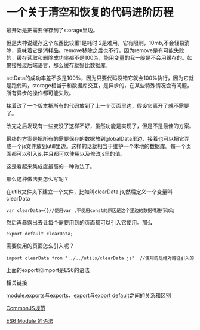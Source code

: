 # 一个关于清空和恢复的代码进阶历程

最开始是把需要保存到了storage里边。

但是大神说缓存这个东西比较重1是耗时 2是难用，它有限制，10mb,不会轻易消除，意味着它是消耗品。remove移除之后也不行，因为remove是有可能失败的，缓存读取和删除成功率都不是100%，能用变量的我一般是不会用缓存的。如果接触过后端语言，那么缓存就好比数据库。

setData的成功率差不多是100%，因为只要代码没错它就会100%执行，因为它就是跑代码，storage相当于和数据库交互，是异步的，在某些特殊情况会有问题，所有异步的操作都可能失败。

接着改了一个版本把所有的代码放到了上一个页面里边，假设它离开了就不需要了。

改完之后发现有一些变没了这样不好，虽然功能是实现了，但是不是最佳的方案。

最终的方案是把所有的需要保存的数据放到globalData里边，接着也可以把它弄成一个js文件放到utill里边。这样的话就相当于维护一个本地的数据库。每一个页面都可以引入js,并且都可以使用以及修改js里的值。

这是看起来集成度最高的一种做法了。

那么这种做法要怎么写呢？

在utils文件夹下建立一个文件，比如叫clearData.js,然后定义一个变量叫clearData

```
var clearData={}//使用var ,不使用const的原因是这个里边的数据得进行改动
```

然后再暴露出去让每个需要用到的页面都可以引入它使用。那么

```
export default clearData;
```

需要使用的页面怎么引入呢？

```
import clearData from "../../utils/clearData.js"  //使用的是绝对路径引入的
```

上面的export和import是ES6的语法

相关链接

[module.exports与exports，export与export default之间的关系和区别](https://www.cnblogs.com/fayin/p/6831071.html)

[CommonJS规范](http://javascript.ruanyifeng.com/nodejs/module.html)

[ES6 Module 的语法](http://es6.ruanyifeng.com/#docs/module)

